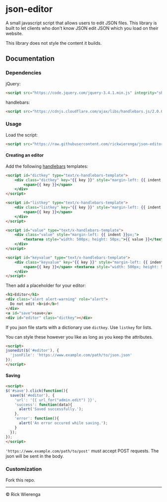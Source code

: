 # json-editor

A small javascript script that allows users to edit JSON files. This library is built to let clients who don't know JSON edit JSON which you load on their website.

This library does not style the content it builds.

## Documentation
### Dependencies
jQuery:

```html
<script src="https://code.jquery.com/jquery-3.4.1.min.js" integrity="sha256-CSXorXvZcTkaix6Yvo6HppcZGetbYMGWSFlBw8HfCJo=" crossorigin="anonymous"></script>
```

handlebars:
```html
<script src="https://cdnjs.cloudflare.com/ajax/libs/handlebars.js/2.0.0/handlebars.js"></script>
```

### Usage
Load the script:
```html
<script src="https://raw.githubusercontent.com/rickwierenga/json-editor/master/jsoneditor.js"></script>
```

#### Creating an editor
Add the following [handlebars](https://handlebarsjs.com/) templates:
```html
<script id="dictkey" type="text/x-handlebars-template">
    <div class="dictkey" key="{{ key }}" style="margin-left: {{ indent }}px;">
        <span>{{ key }}</span>
    </div>
</script>

<script id="listkey" type="text/x-handlebars-template">
    <div class="listkey" key="{{ key }}" style="margin-left: {{ indent }}px;">
        <span>{{ key }}</span>
    </div>
</script>

<script id="value" type="text/x-handlebars-template">
    <div class="value" style="margin-left: {{ indent }}px;">
        <textarea style="width: 500px; height: 50px;">{{ value }}</textarea>
    </div>
</script>

<script id="keyvalue" type="text/x-handlebars-template">
    <div class="keyvalue" key="{{ key }}" style="margin-left: {{ indent }}px;">
        <span>{{ key }}</span> <textarea style="width: 500px; height: 50px;">{{ value }}</textarea>
    </div>
</script>
```

Then add a placeholder for your editor:
```html
<h1>Editor</h1>
<div class="alert alert-warning" role="alert">
  Do not edit <b>id</b>!
</div>
<a id="save">save</a>
<div id="editor" class="dictkey"></div>
```

If you json file starts with a dictionary use `dictkey`. Use `listkey` for lists.

You can style these however you like as long as you keep the attributes.

```html
<script>
jsonedit($('#editor'), {
  'jsonFile': 'https://www.example.com/path/to/json.json'
});
</script>
```

#### Saving
```html
<script>
$('#save').click(function(){
  save($('#editor'), {
    'url': '{{ url_for("admin.edit") }}',
    'success': function(data){
      alert('Saved successfully.');
    },
    'error': function(){
      alert('An error occured while saving.');
    }
  });
});
</script>
```

`'https://www.example.com/path/to/post'` must accept POST requests. The json will be sent in the body.

### Customization
Fork this repo.

---
&copy; Rick Wierenga
